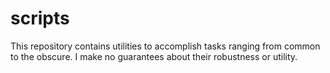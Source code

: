 scripts
=======

This repository contains utilities to accomplish tasks ranging from common to the obscure.  I make no guarantees about their robustness or utility.
